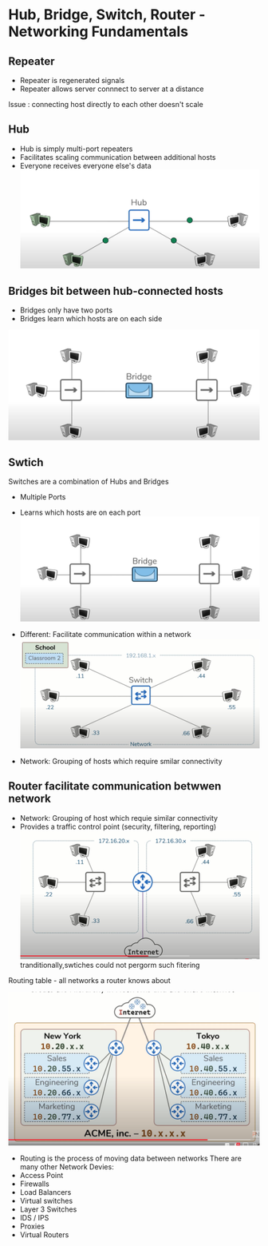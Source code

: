# Hub, Bridge, Switch, Router - Networking Fundamentals 

## Repeater 

- Repeater is regenerated signals 
- Repeater allows server connnect to server at a distance 

Issue : connecting host directly to each other doesn't scale 

## Hub 

- Hub is simply multi-port repeaters
- Facilitates scaling communication between additional hosts 
- Everyone receives everyone else's data 
![Alt text](image.png)

## Bridges bit between hub-connected hosts

- Bridges only have two ports 
- Bridges learn which hosts are on each side 

![Alt text](image-1.png)

## Swtich 

Switches are a combination of Hubs and  Bridges 

- Multiple Ports 
- Learns which hosts are on each port 
![Alt text](image-2.png)
- Different: Facilitate communication within a network
![Alt text](image-3.png)

- Network: Grouping of hosts which require smilar connectivity

## Router facilitate communication betwwen network 

- Network: Grouping of host which requie similar connectivity
- Provides a traffic control point (security, filtering, reporting)
![Alt text](image-4.png)
tranditionally,swtiches could not pergorm such fitering 

Routing table - all networks a router knows about 

![Alt text](image-5.png)

- Routing is the process of moving data between networks 
There are many other Network Devies: 
- Access Point 
- Firewalls 
- Load Balancers 
- Virtual switches 
- Layer 3 Switches
- IDS / IPS 
- Proxies 
- Virtual Routers